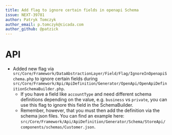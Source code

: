 ```yaml
---
title: Add flag to ignore certain fields in openapi Schema
issue: NEXT-39781
author: Patryk Tomczyk
author_email: p.tomczyk@cicada.com
author_github: @patzick
---
```

# API
* Added new flag via `src/Core/Framework/DataAbstractionLayer/Field/Flag/IgnoreInOpenapiSchema.php` to ignore certain fields during `src/Core/Framework/Api/ApiDefinition/Generator/OpenApi/OpenApiDefinitionSchemaBuilder.php`.
    * If you have a field like `accountType` and need different schema definitions depending on the value, e.g. `business` vs `private`, you can use this flag to ignore this field in the SchemaBuilder.
    * Remember, however, that you must then add the definition via the schema json files. You can find an example here: `src/Core/Framework/Api/ApiDefinition/Generator/Schema/StoreApi/components/schemas/Customer.json`.
